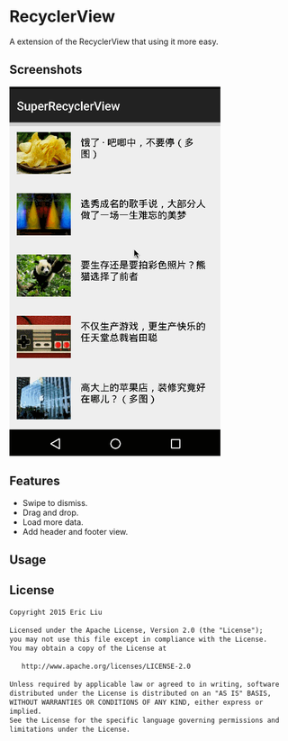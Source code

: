 # RecyclerView
A extension of the RecyclerView that using it more easy.

## Screenshots
![image](arts/srv.gif)

## Features
* Swipe to dismiss.
* Drag and drop.
* Load more data.
* Add header and footer view.

## Usage

## License
    Copyright 2015 Eric Liu

    Licensed under the Apache License, Version 2.0 (the "License");
    you may not use this file except in compliance with the License.
    You may obtain a copy of the License at

       http://www.apache.org/licenses/LICENSE-2.0

    Unless required by applicable law or agreed to in writing, software
    distributed under the License is distributed on an "AS IS" BASIS,
    WITHOUT WARRANTIES OR CONDITIONS OF ANY KIND, either express or implied.
    See the License for the specific language governing permissions and
    limitations under the License.